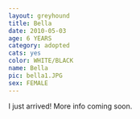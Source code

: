 ```yaml
---
layout: greyhound
title: Bella
date: 2010-05-03
age: 6 YEARS
category: adopted
cats: yes
color: WHITE/BLACK
name: Bella
pic: bella1.JPG
sex: FEMALE
---
```


I just arrived! More info coming soon.
